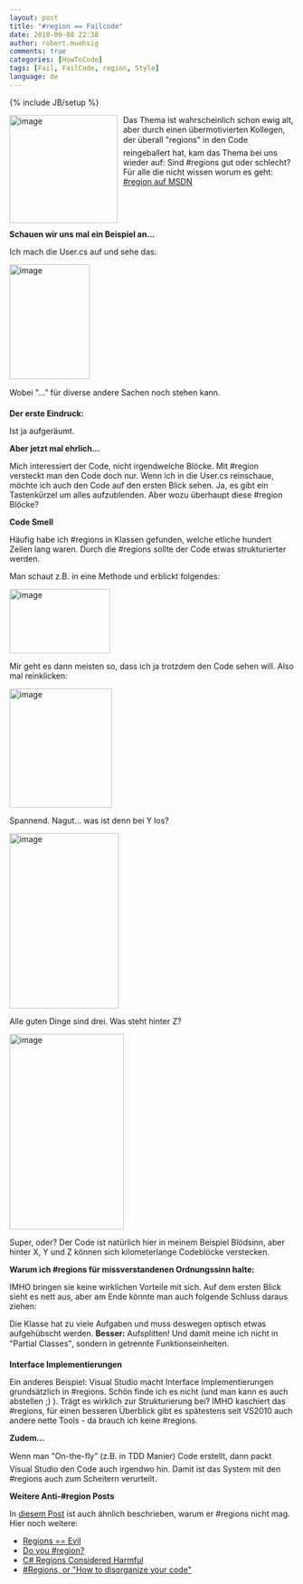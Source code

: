 ```yaml
---
layout: post
title: "#region == Failcode"
date: 2010-09-08 22:38
author: robert.muehsig
comments: true
categories: [HowToCode]
tags: [Fail, FailCode, region, Style]
language: de
---
```

{% include JB/setup %}
<p><a href="{{BASE_PATH}}/assets/wp-images/image1048.png"><img style="border-bottom: 0px; border-left: 0px; margin: 0px 10px 0px 0px; display: inline; border-top: 0px; border-right: 0px" title="image" border="0" alt="image" align="left" src="{{BASE_PATH}}/assets/wp-images/image_thumb230.png" width="191" height="191" /></a> </p>  <p>Das Thema ist wahrscheinlich schon ewig alt, aber durch einen übermotivierten Kollegen, der überall "regions” in den Code reingeballert hat, kam das Thema bei uns wieder auf: Sind #regions gut oder schlecht? Für alle die nicht wissen worum es geht: <a href="http://msdn.microsoft.com/en-us/library/9a1ybwek(VS.71).aspx">#region auf MSDN</a></p>  <p>&#160;</p>  <p>&#160;</p>  <p><strong>Schauen wir uns mal ein Beispiel an...</strong></p>  <p>Ich mach die User.cs auf und sehe das:</p>  <p><a href="{{BASE_PATH}}/assets/wp-images/image1049.png"><img style="border-bottom: 0px; border-left: 0px; display: inline; border-top: 0px; border-right: 0px" title="image" border="0" alt="image" src="{{BASE_PATH}}/assets/wp-images/image_thumb231.png" width="142" height="203" /></a> </p>  <p>Wobei "...” für diverse andere Sachen noch stehen kann. </p>  <p><strong>Der erste Eindruck:</strong></p>  <p>Ist ja aufgeräumt. </p>  <p><strong>Aber jetzt mal ehrlich...</strong></p>  <p>Mich interessiert der Code, nicht irgendwelche Blöcke. Mit #region versteckt man den Code doch nur. Wenn ich in die User.cs reinschaue, möchte ich auch den Code auf den ersten Blick sehen. Ja, es gibt ein Tastenkürzel um alles aufzublenden. Aber wozu überhaupt diese #region Blöcke?</p>  <p><strong>Code Smell</strong></p>  <p>Häufig habe ich #regions in Klassen gefunden, welche etliche hundert Zeilen lang waren. Durch die #regions sollte der Code etwas strukturierter werden. </p>  <p>Man schaut z.B. in eine Methode und erblickt folgendes:</p>  <p><a href="{{BASE_PATH}}/assets/wp-images/image1050.png"><img style="border-bottom: 0px; border-left: 0px; display: inline; border-top: 0px; border-right: 0px" title="image" border="0" alt="image" src="{{BASE_PATH}}/assets/wp-images/image_thumb232.png" width="178" height="114" /></a> </p>  <p>Mir geht es dann meisten so, dass ich ja trotzdem den Code sehen will. Also mal reinklicken:</p>  <p><a href="{{BASE_PATH}}/assets/wp-images/image1051.png"><img style="border-bottom: 0px; border-left: 0px; display: inline; border-top: 0px; border-right: 0px" title="image" border="0" alt="image" src="{{BASE_PATH}}/assets/wp-images/image_thumb233.png" width="181" height="211" /></a> </p>  <p>Spannend. Nagut... was ist denn bei Y los?</p>  <p><a href="{{BASE_PATH}}/assets/wp-images/image1052.png"><img style="border-bottom: 0px; border-left: 0px; display: inline; border-top: 0px; border-right: 0px" title="image" border="0" alt="image" src="{{BASE_PATH}}/assets/wp-images/image_thumb234.png" width="193" height="310" /></a> </p>  <p>Alle guten Dinge sind drei. Was steht hinter Z?</p>  <p><a href="{{BASE_PATH}}/assets/wp-images/image1053.png"><img style="border-bottom: 0px; border-left: 0px; display: inline; border-top: 0px; border-right: 0px" title="image" border="0" alt="image" src="{{BASE_PATH}}/assets/wp-images/image_thumb235.png" width="202" height="346" /></a> </p>  <p>Super, oder? Der Code ist natürlich hier in meinem Beispiel Blödsinn, aber hinter X, Y und Z können sich kilometerlange Codeblöcke verstecken. </p>  <p><strong>Warum ich #regions für missverstandenen Ordnungssinn halte:</strong></p>  <p>IMHO bringen sie keine wirklichen Vorteile mit sich. Auf dem ersten Blick sieht es nett aus, aber am Ende könnte man auch folgende Schluss daraus ziehen:</p>  <p>Die Klasse hat zu viele Aufgaben und muss deswegen optisch etwas aufgehübscht werden. <strong>Besser:</strong> Aufsplitten! Und damit meine ich nicht in "Partial Classes”, sondern in getrennte Funktionseinheiten.</p>  <p><strong>Interface Implementierungen</strong></p>  <p>Ein anderes Beispiel: Visual Studio macht Interface Implementierungen grundsätzlich in #regions. Schön finde ich es nicht (und man kann es auch abstellen ;) ). Trägt es wirklich zur Strukturierung bei? IMHO kaschiert das #regions, für einen besseren Überblick gibt es spätestens seit VS2010 auch andere nette Tools - da brauch ich keine #regions.</p>  <p><strong>Zudem...</strong></p>  <p>Wenn man "On-the-fly” (z.B. in TDD Manier) Code erstellt, dann packt Visual Studio den Code auch irgendwo hin. Damit ist das System mit den #regions auch zum Scheitern verurteilt.</p>  <p><strong>Weitere Anti-#region Posts</strong></p>  <p>In <a href="http://www.gmbsg.com/region-kann-bose-sein/">diesem Post</a> ist auch ähnlich beschrieben, warum er #regions nicht mag. Hier noch weitere:</p>  <ul>   <li><a href="http://weblogs.asp.net/bsimser/archive/2007/10/30/regions-evil.aspx">Regions == Evil</a></li>    <li><a title="http://blog.jayfields.com/2005/05/do-you-region.html" href="http://blog.jayfields.com/2005/05/do-you-region.html">Do you #region?</a></li>    <li><a title="http://www.evilrob.org/journal/archives/2006/08/09/c-regions-consi.html" href="http://www.evilrob.org/journal/archives/2006/08/09/c-regions-consi.html">C# Regions Considered Harmful</a></li>    <li><a href="http://kyle.baley.org/RegionsOrQuotHowToDisorganizeYourCodequot.aspx">#Regions, or &quot;How to disorganize your code&quot;</a></li> </ul>
